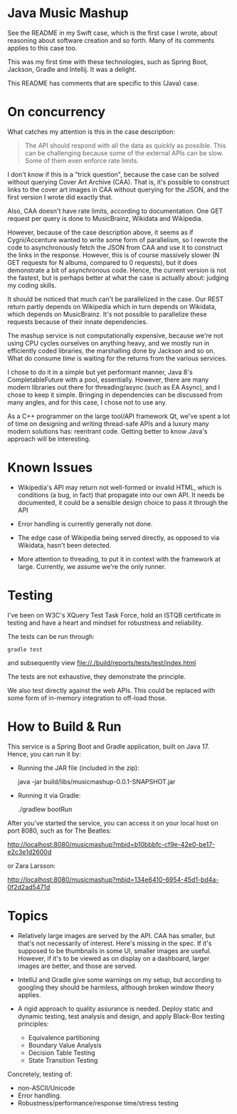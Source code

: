 
# Java Music Mashup

See the README in my Swift case, which is the first case I wrote, about reasoning about software creation and so forth. Many of its comments applies to this case too.

This was my first time with these technologies, such as Spring Boot, Jackson, Gradle and Intellij. It was a delight.

This README has comments that are specific to this (Java) case.

# On concurrency

What catches my attention is this in the case description:

> The API should respond with all the data as quickly as possible. This can be challenging because some of the external APIs can be slow. Some of them even enforce rate limits.

I don't know if this is a "trick question", because the case can be solved without querying Cover Art Archive (CAA). That is, it's possible to construct links to the cover art images in CAA without querying for the JSON, and the first version I wrote did exactly that.

Also, CAA doesn't have rate limits, according to documentation. One GET request per query is done to MusicBrainz, Wikidata and Wikipedia. 

However, because of the case description above, it seems as if Cygni/Accenture wanted to write some form of parallelism, so I rewrote the code to asynchronously fetch the JSON from CAA and use it to construct the links in the response. However, this is of course massively slower (N GET requests for N albums, compared to 0 requests), but it does demonstrate a bit of asynchronous code. Hence, the current version is not the fastest, but is perhaps better at what the case is actually about: judging my coding skills.

It should be noticed that much can't be parallelized in the case. Our REST return partly depends on Wikipedia which in turn depends on Wikidata, which depends on MusicBrainz. It's not possible to parallelize these requests because of their innate dependencies.

The mashup service is not computationally expensive, because we're not using CPU cycles ourselves on anything heavy, and we mostly run in efficiently coded libraries, the marshalling done by Jackson and so on. What do consume *time* is waiting for the returns from the various services.

I chose to do it in a simple but yet performant manner, Java 8's CompletableFuture with a pool, essentially. However, there are many modern libraries out there for threading/async (such as EA Async), and I chose to keep it simple. Bringing in dependencies can be discussed from many angles, and for this case, I chose not to use any. 

As a C++ programmer on the large tool/API framework Qt, we've spent a lot of time on designing and writing thread-safe APIs and a luxury many modern solutions has: reentrant code. Getting better to know Java's approach will be interesting.

# Known Issues

* Wikipedia's API may return not well-formed or invalid HTML, which is conditions (a bug, in fact) that propagate into our own API. It needs be documented, it could be a sensible design choice to pass it through the API

* Error handling is currently generally not done.

* The edge case of Wikipedia being served directly, as opposed to via Wikidata, hasn't been detected. 

* More attention to threading, to put it in context with the framework at large. Currently, we assume we're the only runner.

# Testing

I've been on W3C's XQuery Test Task Force, hold an ISTQB certificate in testing and have a heart and mindset for robustness and reliability.

The tests can be run through:

    gradle test

and subsequently view <file://./build/reports/tests/test/index.html>

The tests are not exhaustive, they demonstrate the principle. 

We also test directly against the web APIs. This could be replaced with some form of in-memory integration to off-load those.

# How to Build & Run

This service is a Spring Boot and Gradle application, built on Java 17. Hence, you can run it by:

* Running the JAR file (included in the zip):

    java -jar build/libs/musicmashup-0.0.1-SNAPSHOT.jar

* Running it via Gradle:

    ./gradlew bootRun

After you've started the service, you can access it on your local host on port 8080, such as for The Beatles:

<http://localhost:8080/musicmashup?mbid=b10bbbfc-cf9e-42e0-be17-e2c3e1d2600d>

or Zara Larsson:

<http://localhost:8080/musicmashup?mbid=134e6410-6954-45d1-bd4a-0f2d2ad5471d>

# Topics

* Relatively large images are served by the API. CAA has smaller, but that's not necessarily of interest. Here's missing in the spec. If it's supposed to be thumbnails in some UI, smaller images are useful. However, if it's to be viewed as on display on a dashboard, larger images are better, and those are served.

* IntelliJ and Gradle give some warnings on my setup, but according to googling they should be harmless, although broken window theory applies.

* A rigid approach to quality assurance is needed. Deploy static and dynamic testing, test analysis and design, and apply Black-Box testing principles:

  - Equivalence partitioning
  - Boundary Value Analysis
  - Decision Table Testing
  - State Transition Testing

Concretely, testing of:
  - non-ASCII/Unicode
  - Error handling.
  - Robustness/performance/response time/stress testing